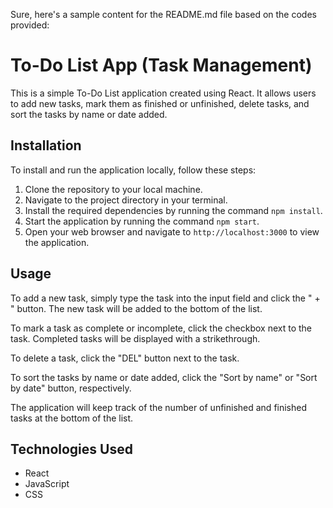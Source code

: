 Sure, here's a sample content for the README.md file based on the codes provided:

# To-Do List App (Task Management)

This is a simple To-Do List application created using React. It allows users to add new tasks, mark them as finished or unfinished, delete tasks, and sort the tasks by name or date added.

## Installation

To install and run the application locally, follow these steps:

1. Clone the repository to your local machine.
2. Navigate to the project directory in your terminal.
3. Install the required dependencies by running the command `npm install`.
4. Start the application by running the command `npm start`.
5. Open your web browser and navigate to `http://localhost:3000` to view the application.

## Usage

To add a new task, simply type the task into the input field and click the " + " button. The new task will be added to the bottom of the list.

To mark a task as complete or incomplete, click the checkbox next to the task. Completed tasks will be displayed with a strikethrough.

To delete a task, click the "DEL" button next to the task.

To sort the tasks by name or date added, click the "Sort by name" or "Sort by date" button, respectively.

The application will keep track of the number of unfinished and finished tasks at the bottom of the list.

## Technologies Used

- React
- JavaScript
- CSS

